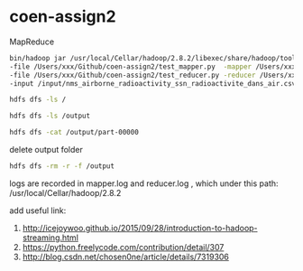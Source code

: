 # coen-assign2

MapReduce


```bash
bin/hadoop jar /usr/local/Cellar/hadoop/2.8.2/libexec/share/hadoop/tools/lib/hadoop-streaming-2.8.2.jar -D mapred.map.tasks=10 -D mapred.reduce.tasks=10 \
-file /Users/xxx/Github/coen-assign2/test_mapper.py  -mapper /Users/xxx/Github/coen-assign2/test_mapper.py \
-file /Users/xxx/Github/coen-assign2/test_reducer.py -reducer /Users/xxx/Github/coen-assign2/test_reducer.py \
-input /input/nms_airborne_radioactivity_ssn_radioactivite_dans_air.csv  -output /output/
```

```bash
hdfs dfs -ls /
```

```bash
hdfs dfs -ls /output
```

```bash
hdfs dfs -cat /output/part-00000
```

delete output folder
```bash
hdfs dfs -rm -r -f /output
```

logs are recorded in mapper.log and reducer.log , which under this path:
/usr/local/Cellar/hadoop/2.8.2

add useful link:
1. http://icejoywoo.github.io/2015/09/28/introduction-to-hadoop-streaming.html
2. https://python.freelycode.com/contribution/detail/307
3. http://blog.csdn.net/chosen0ne/article/details/7319306
